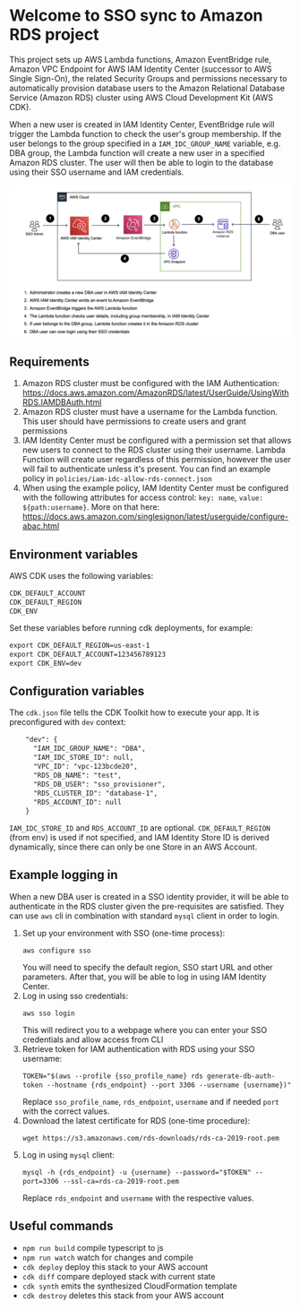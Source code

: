 # Welcome to SSO sync to Amazon RDS project

This project sets up AWS Lambda functions, Amazon EventBridge rule, Amazon VPC Endpoint for AWS IAM Identity Center (successor to AWS Single Sign-On), the related Security Groups and permissions necessary to automatically provision database users to the Amazon Relational Database Service (Amazon RDS) cluster using AWS Cloud Development Kit (AWS CDK).


When a new user is created in IAM Identity Center, EventBridge rule will trigger the Lambda function to check the user's group membership. If the user belongs to the group specified in a `IAM_IDC_GROUP_NAME` variable, e.g. DBA group, the Lambda function will create a new user in a specified Amazon RDS cluster. The user will then be able to login to the database using their SSO username and IAM credentials.

![Architecture diagram](architecture_diagram.png)

## Requirements

1. Amazon RDS cluster must be configured with the IAM Authentication: https://docs.aws.amazon.com/AmazonRDS/latest/UserGuide/UsingWithRDS.IAMDBAuth.html
2. Amazon RDS cluster must have a username for the Lambda function. This user should have permissions to create users and grant permissions
3. IAM Identity Center must be configured with a permission set that allows new users to connect to the RDS cluster using their username. Lambda Function will create user regardless of this permission, however the user will fail to authenticate unless it's present. You can find an example policy in `policies/iam-idc-allow-rds-connect.json`
4. When using the example policy, IAM Identity Center must be configured with the following attributes for access control: `key: name`, `value: ${path:username}`. More on that here: https://docs.aws.amazon.com/singlesignon/latest/userguide/configure-abac.html

## Environment variables

AWS CDK uses the following variables:

```
CDK_DEFAULT_ACCOUNT
CDK_DEFAULT_REGION
CDK_ENV
```

Set these variables before running cdk deployments, for example:

```
export CDK_DEFAULT_REGION=us-east-1
export CDK_DEFAULT_ACCOUNT=123456789123
export CDK_ENV=dev
```

## Configuration variables

The `cdk.json` file tells the CDK Toolkit how to execute your app. It is preconfigured with `dev` context:

```
    "dev": {
      "IAM_IDC_GROUP_NAME": "DBA",
      "IAM_IDC_STORE_ID": null,
      "VPC_ID": "vpc-123bcde20",
      "RDS_DB_NAME": "test",
      "RDS_DB_USER": "sso_provisioner",
      "RDS_CLUSTER_ID": "database-1",
      "RDS_ACCOUNT_ID": null
    }
```

`IAM_IDC_STORE_ID` and `RDS_ACCOUNT_ID` are optional. `CDK_DEFAULT_REGION` (from env) is used if not specified, and IAM Identity Store ID is derived dynamically, since there can only be one Store in an AWS Account.

## Example logging in

When a new DBA user is created in a SSO identity provider, it will be able to authenticate in the RDS cluster given the pre-requisites are satisfied. They can use `aws` cli in combination with standard `mysql` client in order to login. 

1. Set up your environment with SSO (one-time process):
    ```
    aws configure sso
    ```
    You will need to specify the default region, SSO start URL and other parameters. After that, you will be able to log in using IAM Identity Center.
2. Log in using sso credentials:
    ```
    aws sso login
    ```
    This will redirect you to a webpage where you can enter your SSO credentials and allow access from CLI
3. Retrieve token for IAM authentication with RDS using your SSO username:
    ```
    TOKEN="$(aws --profile {sso_profile_name} rds generate-db-auth-token --hostname {rds_endpoint} --port 3306 --username {username})"
    ```
    Replace `sso_profile_name`, `rds_endpoint`, `username` and if needed `port` with the correct values.
4. Download the latest certificate for RDS (one-time procedure):
    ```
    wget https://s3.amazonaws.com/rds-downloads/rds-ca-2019-root.pem
    ```
5. Log in using `mysql` client:
    ```
    mysql -h {rds_endpoint} -u {username} --password="$TOKEN" --port=3306 --ssl-ca=rds-ca-2019-root.pem
    ```
    Replace `rds_endpoint` and `username` with the respective values.

## Useful commands

* `npm run build`   compile typescript to js
* `npm run watch`   watch for changes and compile
* `cdk deploy`      deploy this stack to your AWS account
* `cdk diff`        compare deployed stack with current state
* `cdk synth`       emits the synthesized CloudFormation template
* `cdk destroy`     deletes this stack from your AWS account

